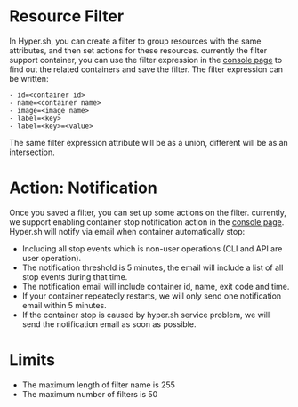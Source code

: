# Resource Filter

In Hyper.sh, you can create a filter to group resources with the same attributes, and then set actions for these resources. currently the filter support container, you can use the filter expression in the [console page](https://console.hyper.sh/containers) to find out the related containers and save the filter. The filter expression can be written:

```
- id=<container id>
- name=<container name>
- image=<image name>
- label=<key>
- label=<key>=<value>
```

The same filter expression attribute will be as a union, different will be as an intersection.

# Action: Notification

Once you saved a filter, you can set up some actions on the filter. currently, we support enabling container stop notification action in the [console page](https://console.hyper.sh/filters). Hyper.sh will notify via email when container automatically stop:

- Including all stop events which is non-user operations (CLI and API are user operation).
- The notification threshold is 5 minutes, the email will include a list of all stop events during that time.
- The notification email will include container id, name, exit code and time.
- If your container repeatedly restarts, we will only send one notification email within 5 minutes.
- If the container stop is caused by hyper.sh service problem, we will send the notification email as soon as possible.

# Limits

- The maximum length of filter name is 255
- The maximum number of filters is 50
